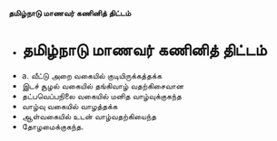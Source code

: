 **தமிழ்நாடு மாணவர் கணினித் திட்டம்**
- # தமிழ்நாடு மாணவர் கணினித் திட்டம்
- a. வீட்டு அறை வகையில் குடியிருக்கத்தக்க
- இடச் சூழல் வகையில் தங்கிவாழ் வதற்கிசைவான
- தட்பவெப்பநிலை வகையில் மனித வாழ்வுக்குகந்த
- வாழ்வு வகையில் வாழத்தக்க
- ஆள்வகையில் உடன் வாழ்வதற்கியைந்த
- தோழமைக்குகந்த.

